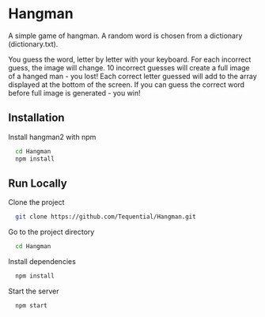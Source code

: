 
# Hangman

A simple game of hangman. A random word is chosen from a dictionary (dictionary.txt).

You guess the word, letter by letter with your keyboard.
For each incorrect guess, the image will change.
10 incorrect guesses will create a full image of a hanged man - you lost!
Each correct letter guessed will add to the array displayed at the bottom of the screen.
If you can guess the correct word before full image is generated - you win!


## Installation

Install hangman2 with npm

```bash
  cd Hangman
  npm install
```
    
## Run Locally

Clone the project

```bash
  git clone https://github.com/Tequential/Hangman.git
```

Go to the project directory

```bash
  cd Hangman
```

Install dependencies

```bash
  npm install
```

Start the server

```bash
  npm start
```




